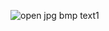 ![open jpg bmp text1](https://github.com/user-attachments/assets/15e87b4a-692c-4352-ab27-663baac7d7a9)
